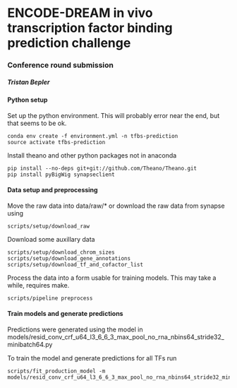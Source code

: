 # ENCODE-DREAM in vivo transcription factor binding prediction challenge
### Conference round submission
##### Tristan Bepler

#### Python setup
Set up the python environment. This will probably error near the end, but that seems to be ok.
```
conda env create -f environment.yml -n tfbs-prediction
source activate tfbs-prediction
```
Install theano and other python packages not in anaconda
```
pip install --no-deps git+git://github.com/Theano/Theano.git
pip install pyBigWig synapseclient
```

#### Data setup and preprocessing
Move the raw data into data/raw/\* or download the raw data from synapse using
```
scripts/setup/download_raw
```
Download some auxillary data
```
scripts/setup/download_chrom_sizes
scripts/setup/download_gene_annotations
scripts/setup/download_tf_and_cofactor_list
```

Process the data into a form usable for training models. This may take a while, requires make.
```
scripts/pipeline preprocess
```

#### Train models and generate predictions
Predictions were generated using the model in models/resid\_conv\_crf\_u64\_l3\_6\_6\_3\_max\_pool\_no\_rna\_nbins64\_stride32\_minibatch64.py

To train the model and generate predictions for all TFs run
```
scripts/fit_production_model -m models/resid_conv_crf_u64_l3_6_6_3_max_pool_no_rna_nbins64_stride32_minibatch64.py
```

